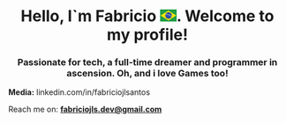 <h1 align="center">Hello, I`m Fabricio <img src="br.png" width="30px">. Welcome to my profile!</h1>
<h3 align="center">Passionate for tech, a full-time dreamer and programmer in ascension. Oh, and i love Games too!</h3>

**Media:**
linkedin.com/in/fabriciojlsantos

Reach me on: **fabriciojls.dev@gmail.com**


